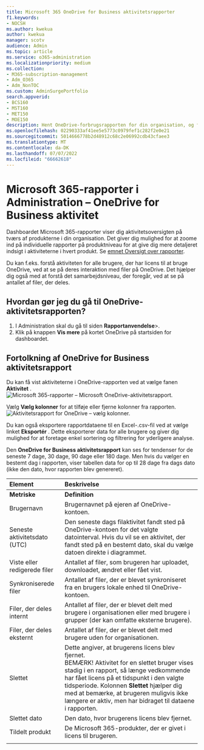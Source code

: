 ```yaml
---
title: Microsoft 365 OneDrive for Business aktivitetsrapporter
f1.keywords:
- NOCSH
ms.author: kwekua
author: kwekua
manager: scotv
audience: Admin
ms.topic: article
ms.service: o365-administration
ms.localizationpriority: medium
ms.collection:
- M365-subscription-management
- Adm_O365
- Adm_NonTOC
ms.custom: AdminSurgePortfolio
search.appverid:
- BCS160
- MST160
- MET150
- MOE150
description: Hent OneDrive-forbrugsrapporten for din organisation, og find ud af alle OneDrive-brugeres aktivitet, antallet af delte filer og udnyttelsen af lagerplads.
ms.openlocfilehash: 02290333af41ee5e5773c0979fef1c282f2e0e21
ms.sourcegitcommit: 5014666778b2d48912c68c2e06992cdb43cfaee3
ms.translationtype: MT
ms.contentlocale: da-DK
ms.lasthandoff: 07/07/2022
ms.locfileid: "66662618"
---
```

# <a name="microsoft-365-reports-in-the-admin-center---onedrive-for-business-activity"></a>Microsoft 365-rapporter i Administration – OneDrive for Business aktivitet

Dashboardet Microsoft 365-rapporter viser dig aktivitetsoversigten på tværs af produkterne i din organisation. Det giver dig mulighed for at zoome ind på individuelle rapporter på produktniveau for at give dig mere detaljeret indsigt i aktiviteterne i hvert produkt. Se [emnet Oversigt over rapporter](activity-reports.md).
  
Du kan f.eks. forstå aktiviteten for alle brugere, der har licens til at bruge OneDrive, ved at se på deres interaktion med filer på OneDrive. Det hjælper dig også med at forstå det samarbejdsniveau, der foregår, ved at se på antallet af filer, der deles.

## <a name="how-do-i-get-to-the-onedrive-activity-report"></a>Hvordan gør jeg du gå til OneDrive-aktivitetsrapporten?

1. I Administration skal du gå til siden **Rapportanvendelse**\>.<a href="https://go.microsoft.com/fwlink/p/?linkid=2074756" target="_blank"></a> 
2. Klik på knappen **Vis mere** på kortet OneDrive på startsiden for dashboardet.
  
## <a name="interpret-the-onedrive-for-business-activity-report"></a>Fortolkning af OneDrive for Business aktivitetsrapport

Du kan få vist aktiviteterne i OneDrive-rapporten ved at vælge fanen **Aktivitet** .<br/>![Microsoft 365-rapporter – Microsoft OneDrive-aktivitetsrapport.](../../media/c89df0b0-2611-4acf-9ef7-17cedf7977be.png)

Vælg **Vælg kolonner** for at tilføje eller fjerne kolonner fra rapporten.  <br/> ![Aktivitetsrapport for OneDrive – vælg kolonner.](../../media/252f311f-ffde-4e5a-9158-2b822bf86964.png)

Du kan også eksportere rapportdataene til en Excel-.csv-fil ved at vælge linket **Eksportér** . Dette eksporterer data for alle brugere og giver dig mulighed for at foretage enkel sortering og filtrering for yderligere analyse. 

Den **OneDrive for Business aktivitetsrapport** kan ses for tendenser for de seneste 7 dage, 30 dage, 90 dage eller 180 dage. Men hvis du vælger en bestemt dag i rapporten, viser tabellen data for op til 28 dage fra dags dato (ikke den dato, hvor rapporten blev genereret).
  
|Element|Beskrivelse|
|:-----|:-----|
|**Metriske**|**Definition**|
|Brugernavn  <br/> |Brugernavnet på ejeren af OneDrive-kontoen.  <br/> |
|Seneste aktivitetsdato (UTC)  <br/> |Den seneste dags filaktivitet fandt sted på OneDrive-kontoen for det valgte datointerval. Hvis du vil se en aktivitet, der fandt sted på en bestemt dato, skal du vælge datoen direkte i diagrammet.  <br/> |
|Viste eller redigerede filer  <br/> |Antallet af filer, som brugeren har uploadet, downloadet, ændret eller fået vist.   <br/> |
|Synkroniserede filer  <br/> |Antallet af filer, der er blevet synkroniseret fra en brugers lokale enhed til OneDrive-kontoen. <br/> |
|Filer, der deles internt  <br/> | Antallet af filer, der er blevet delt med brugere i organisationen eller med brugere i grupper (der kan omfatte eksterne brugere).  <br/> |
|Filer, der deles eksternt  <br/> |Antallet af filer, der er blevet delt med brugere uden for organisationen. <br/>|
|Slettet  <br/> | Dette angiver, at brugerens licens blev fjernet.  <br/> BEMÆRK! Aktivitet for en slettet bruger vises stadig i en rapport, så længe vedkommende har fået licens på et tidspunkt i den valgte tidsperiode. Kolonnen **Slettet** hjælper dig med at bemærke, at brugeren muligvis ikke længere er aktiv, men har bidraget til dataene i rapporten.  <br/> |
|Slettet dato  <br/> |Den dato, hvor brugerens licens blev fjernet. <br/>|
|Tildelt produkt  <br/> |De Microsoft 365-produkter, der er givet i licens til brugeren.|
|||